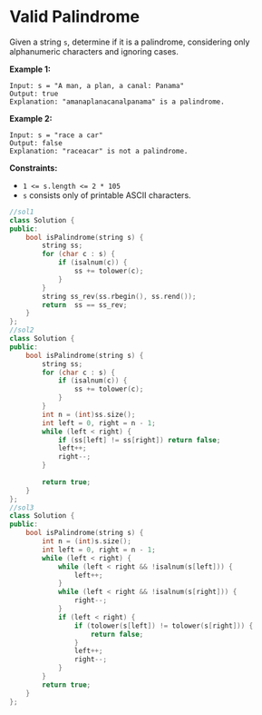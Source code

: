 # Valid Palindrome

Given a string `s`, determine if it is a palindrome, considering only alphanumeric characters and ignoring cases.

 

**Example 1:**

```
Input: s = "A man, a plan, a canal: Panama"
Output: true
Explanation: "amanaplanacanalpanama" is a palindrome.
```

**Example 2:**

```
Input: s = "race a car"
Output: false
Explanation: "raceacar" is not a palindrome.
```

 

**Constraints:**

- `1 <= s.length <= 2 * 105`
- `s` consists only of printable ASCII characters.

```c++
//sol1
class Solution {
public:
    bool isPalindrome(string s) {
        string ss;
        for (char c : s) {
            if (isalnum(c)) {
                ss += tolower(c);
            }
        }
        string ss_rev(ss.rbegin(), ss.rend());
        return  ss == ss_rev;
    }
};
//sol2
class Solution {
public:
    bool isPalindrome(string s) {
        string ss;
        for (char c : s) {
            if (isalnum(c)) {
                ss += tolower(c);
            }
        }
        int n = (int)ss.size();
        int left = 0, right = n - 1;
        while (left < right) {
            if (ss[left] != ss[right]) return false;
            left++;
            right--;
        }
        
        return true;
    }
};
//sol3
class Solution {
public:
    bool isPalindrome(string s) {
        int n = (int)s.size();
        int left = 0, right = n - 1;
        while (left < right) {
            while (left < right && !isalnum(s[left])) {
                left++;
            }
            while (left < right && !isalnum(s[right])) {
                right--;
            }
            if (left < right) {
                if (tolower(s[left]) != tolower(s[right])) {
                    return false;
                }
                left++;
                right--;
            }
        }
        return true;
    }
};
```

